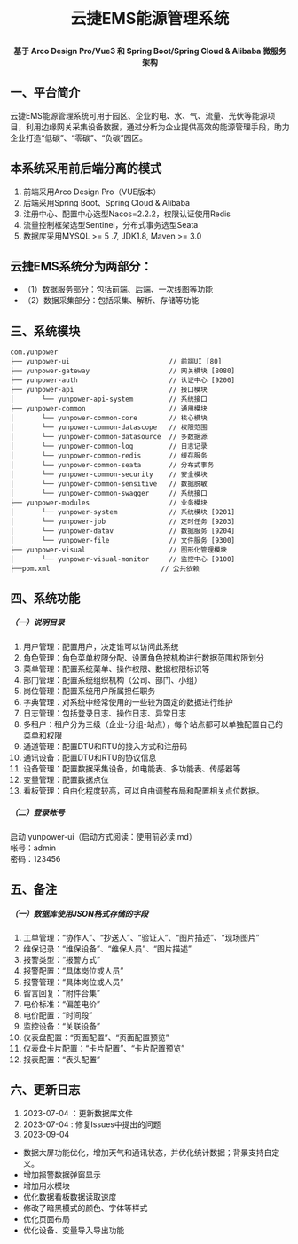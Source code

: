 <h1 align="center" style="margin: 30px 0 30px; font-weight: bold;">云捷EMS能源管理系统</h1>
<h4 align="center">基于 Arco Design Pro/Vue3 和 Spring Boot/Spring Cloud & Alibaba 微服务架构</h4>


## 一、平台简介

云捷EMS能源管理系统可用于园区、企业的电、水、气、流量、光伏等能源项目，利用边缘网关采集设备数据，通过分析为企业提供高效的能源管理手段，助力企业打造“低碳”、“零碳”、“负碳”园区。



##  本系统采用前后端分离的模式
1. 前端采用Arco Design Pro（VUE版本）
2. 后端采用Spring Boot、Spring Cloud & Alibaba
3. 注册中心、配置中心选型Nacos=2.2.2，权限认证使用Redis
4. 流量控制框架选型Sentinel，分布式事务选型Seata
5. 数据库采用MYSQL >= 5 .7, JDK1.8, Maven >= 3.0

## 云捷EMS系统分为两部分：
* （1）数据服务部分：包括前端、后端、一次线图等功能  
* （2）数据采集部分：包括采集、解析、存储等功能  

## 三、系统模块

~~~
com.yunpower     
├── yunpower-ui                         // 前端UI [80]
├── yunpower-gateway                    // 网关模块 [8080]
├── yunpower-auth                       // 认证中心 [9200]
├── yunpower-api                        // 接口模块
│       └── yunpower-api-system         // 系统接口
├── yunpower-common                     // 通用模块
│       └── yunpower-common-core        // 核心模块
│       └── yunpower-common-datascope   // 权限范围
│       └── yunpower-common-datasource  // 多数据源
│       └── yunpower-common-log         // 日志记录
│       └── yunpower-common-redis       // 缓存服务
│       └── yunpower-common-seata       // 分布式事务
│       └── yunpower-common-security    // 安全模块
│       └── yunpower-common-sensitive   // 数据脱敏
│       └── yunpower-common-swagger     // 系统接口
├── yunpower-modules                    // 业务模块
│       └── yunpower-system             // 系统模块 [9201]
│       └── yunpower-job                // 定时任务 [9203]
│       └── yunpower-datav              // 数据服务 [9204]
│       └── yunpower-file               // 文件服务 [9300]
├── yunpower-visual                     // 图形化管理模块
│       └── yunpower-visual-monitor     // 监控中心 [9100]
├──pom.xml                            // 公共依赖
~~~

## 四、系统功能

##### （一）说明目录
1. 用户管理：配置用户，决定谁可以访问此系统
2. 角色管理：角色菜单权限分配、设置角色按机构进行数据范围权限划分
3. 菜单管理：配置系统菜单、操作权限、数据权限标识等
4. 部门管理：配置系统组织机构（公司、部门、小组）
5. 岗位管理：配置系统用户所属担任职务
6. 字典管理：对系统中经常使用的一些较为固定的数据进行维护
7. 日志管理：包括登录日志、操作日志、异常日志
8. 多租户：租户分为三级（企业-分组-站点），每个站点都可以单独配置自己的菜单和权限
9. 通道管理：配置DTU和RTU的接入方式和注册码
10. 通讯设备：配置DTU和RTU的协议信息
11. 设备管理：配置数据采集设备，如电能表、多功能表、传感器等
12. 变量管理：配置数据点位
13. 看板管理：自由化程度较高，可以自由调整布局和配置相关点位数据。

##### （二）登录帐号
启动 yunpower-ui（启动方式阅读：使用前必读.md）  
帐号：admin  
密码：123456

## 五、备注

##### （一）数据库使用JSON格式存储的字段
1. 工单管理：“协作人”、“抄送人”、“验证人”、“图片描述”、“现场图片”
2. 维保记录：“维保设备”、“维保人员”、“图片描述”
3. 报警类型：“报警方式”
4. 报警配置：“具体岗位或人员”
5. 报警管理：“具体岗位或人员”
6. 留言回复：“附件合集”
7. 电价标准：“偏差电价”
8. 电价配置：“时间段”
9. 监控设备：“关联设备”
10. 仪表盘配置：“页面配置”、“页面配置预览”
11. 仪表盘卡片配置：“卡片配置”、“卡片配置预览”
12. 报表配置：“表头配置”


## 六、更新日志
1. 2023-07-04 ：更新数据库文件
2. 2023-07-04 : 修复Issues中提出的问题
3. 2023-09-04
* 数据大屏功能优化，增加天气和通讯状态，并优化统计数据；背景支持自定义。
* 增加报警数据弹窗显示
* 增加用水模块
* 优化数据看板数据读取速度
* 修改了暗黑模式的颜色、字体等样式
* 优化页面布局
* 优化设备、变量导入导出功能